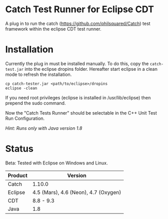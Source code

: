 Catch Test Runner for Eclipse CDT
=================================
A plug in to run the catch (https://github.com/philsquared/Catch) test framework within the eclipse CDT test runner.

Installation
============
Currently the plug in must be installed manually. To do this, copy the `catch-test.jar` into the eclipse dropins folder. Hereafter start eclipse in a clean mode to refresh the installation.

```
cp catch-tester.jar <path/to/eclipse>/dropins
eclipse -clean
```
If you need root privileges (eclipse is installed in /usr/lib/eclipse) then prepend the sudo command.

Now the "Catch Tests Runner" should be selectable in the C++ Unit Test Run Configuration.

*Hint: Runs only with Java version 1.8*


Status
======
Beta: Tested with Eclipse on Windows and Linux.

|Product | Version   |
|--------|-----------|
|Catch   | 1.10.0    |
|Eclipse | 4.5 (Mars), 4.6 (Neon), 4.7 (Oxygen)|
|CDT     | 8.8 - 9.3 |
|Java    | 1.8       |
